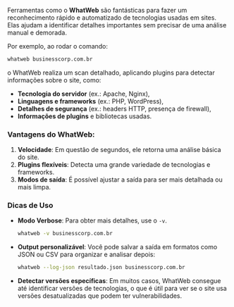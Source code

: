 Ferramentas como o **WhatWeb** são fantásticas para fazer um reconhecimento rápido e automatizado de tecnologias usadas em sites. Elas ajudam a identificar detalhes importantes sem precisar de uma análise manual e demorada.

Por exemplo, ao rodar o comando:

```bash
whatweb businesscorp.com.br
```

o WhatWeb realiza um scan detalhado, aplicando plugins para detectar informações sobre o site, como:

- **Tecnologia do servidor** (ex.: Apache, Nginx),
- **Linguagens e frameworks** (ex.: PHP, WordPress),
- **Detalhes de segurança** (ex.: headers HTTP, presença de firewall),
- **Informações de plugins** e bibliotecas usadas.

### Vantagens do WhatWeb:
1. **Velocidade**: Em questão de segundos, ele retorna uma análise básica do site.
2. **Plugins flexíveis**: Detecta uma grande variedade de tecnologias e frameworks.
3. **Modos de saída**: É possível ajustar a saída para ser mais detalhada ou mais limpa.

### Dicas de Uso

- **Modo Verbose**: Para obter mais detalhes, use o `-v`.
  ```bash
  whatweb -v businesscorp.com.br
  ```

- **Output personalizável**: Você pode salvar a saída em formatos como JSON ou CSV para organizar e analisar depois:
  ```bash
  whatweb --log-json resultado.json businesscorp.com.br
  ```

- **Detectar versões específicas**: Em muitos casos, WhatWeb consegue até identificar versões de tecnologias, o que é útil para ver se o site usa versões desatualizadas que podem ter vulnerabilidades.

